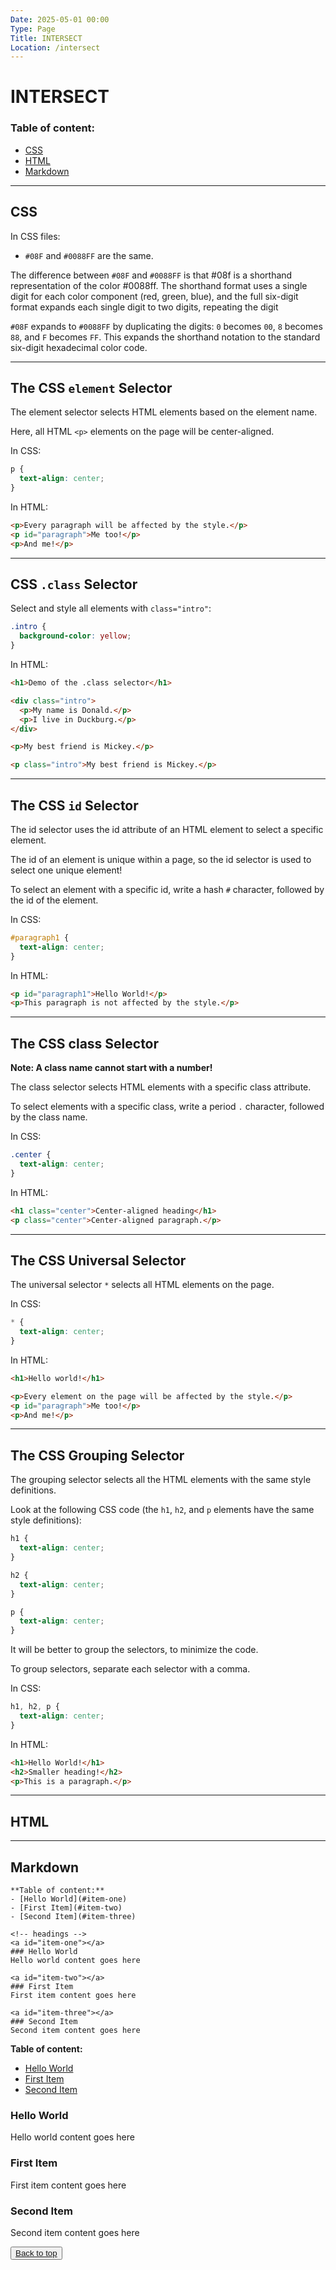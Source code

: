 ```yaml
---
Date: 2025-05-01 00:00
Type: Page
Title: INTERSECT
Location: /intersect
---
```


# INTERSECT

### Table of content:
- [CSS](#css)
- [HTML](#html)
- [Markdown](#markdown)

---

<a id="css"></a>
## CSS

In CSS files:

- `#08F` and `#0088FF` are the same.

The difference between `#08F` and `#0088FF` is that #08f is a shorthand representation of the color #0088ff. The shorthand format uses a single digit for each color component (red, green, blue), and the full six-digit format expands each single digit to two digits, repeating the digit

`#08F` expands to `#0088FF` by duplicating the digits: `0` becomes `00`, `8` becomes `88`, and `F` becomes `FF`. This expands the shorthand notation to the standard six-digit hexadecimal color code.

---

## The CSS `element` Selector

The element selector selects HTML elements based on the element name.

Here, all HTML `<p>` elements on the page will be center-aligned.

In CSS:

```css
p {
  text-align: center;
}
```
In HTML: 

```html
<p>Every paragraph will be affected by the style.</p>
<p id="paragraph">Me too!</p>
<p>And me!</p>
```

---

## CSS `.class` Selector

Select and style all elements with `class="intro"`:

```css
.intro {
  background-color: yellow;
}
```

In HTML:

```html
<h1>Demo of the .class selector</h1>

<div class="intro">
  <p>My name is Donald.</p>
  <p>I live in Duckburg.</p>
</div>

<p>My best friend is Mickey.</p>

<p class="intro">My best friend is Mickey.</p>
```

---

## The CSS `id` Selector

The id selector uses the id attribute of an HTML element to select a specific element.

The id of an element is unique within a page, so the id selector is used to select one unique element!

To select an element with a specific id, write a hash `#` character, followed by the id of the element.

In CSS:

```css
#paragraph1 {
  text-align: center;
}
```

In HTML:

```html
<p id="paragraph1">Hello World!</p>
<p>This paragraph is not affected by the style.</p>
```

---

## The CSS class Selector

**Note: A class name cannot start with a number!**

The class selector selects HTML elements with a specific class attribute.

To select elements with a specific class, write a period `.` character, followed by the class name.

In CSS:

```css
.center {
  text-align: center;
}
```

In HTML:

```html
<h1 class="center">Center-aligned heading</h1>
<p class="center">Center-aligned paragraph.</p>
```

---

## The CSS Universal Selector

The universal selector `*` selects all HTML elements on the page.

In CSS:

```css
* {
  text-align: center;
}
```

In HTML:

```html
<h1>Hello world!</h1>

<p>Every element on the page will be affected by the style.</p>
<p id="paragraph">Me too!</p>
<p>And me!</p>
```

---

## The CSS Grouping Selector

The grouping selector selects all the HTML elements with the same style definitions.

Look at the following CSS code (the `h1`, `h2`, and `p` elements have the same style definitions):

```css
h1 {
  text-align: center;
}

h2 {
  text-align: center;
}

p {
  text-align: center;
}
```

It will be better to group the selectors, to minimize the code.

To group selectors, separate each selector with a comma.


In CSS:

```css
h1, h2, p {
  text-align: center;
}
```

In HTML:

```html
<h1>Hello World!</h1>
<h2>Smaller heading!</h2>
<p>This is a paragraph.</p>
```
---

<a id="html"></a>
## HTML

---

<a id="markdown"></a>
## Markdown

```
**Table of content:**
- [Hello World](#item-one)
- [First Item](#item-two)
- [Second Item](#item-three)

<!-- headings -->
<a id="item-one"></a>
### Hello World
Hello world content goes here

<a id="item-two"></a>
### First Item
First item content goes here

<a id="item-three"></a>
### Second Item
Second item content goes here
```

**Table of content:**
- [Hello World](#item-one)
- [First Item](#item-two)
- [Second Item](#item-three)

<!-- headings -->
<a id="item-one"></a>
### Hello World
Hello world content goes here

<a id="item-two"></a>
### First Item
First item content goes here

<a id="item-three"></a>
### Second Item
Second item content goes here

<button>[Back to top](#top)</button>
